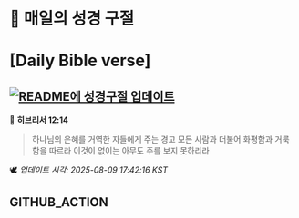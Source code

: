# 🙏 매일의 성경 구절
# [Daily Bible verse]
## [![README에 성경구절 업데이트](https://github.com/DONGSUKA/first_test/actions/workflows/update-readme-bible.yml/badge.svg)](https://github.com/DONGSUKA/first_test/actions/workflows/update-readme-bible.yml)
<!-- START_BIBLE_VERSE -->
📖 **히브리서 12:14**
> 하나님의 은혜를 거역한 자들에게 주는 경고 모든 사람과 더불어 화평함과 거룩함을 따르라 이것이 없이는 아무도 주를 보지 못하리라

🕊️ _업데이트 시각: 2025-08-09 17:42:16 KST_
  <!-- END_BIBLE_VERSE -->
## GITHUB_ACTION
